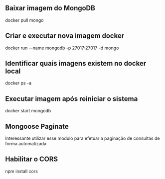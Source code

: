 ## Baixar imagem do MongoDB
docker pull mongo

## Criar e executar nova imagem docker
docker run --name mongodb -p 27017:27017 -d mongo

## Identificar quais imagens existem no docker local
docker ps -a

## Executar imagem após reiniciar o sistema
docker start mongodb

## Mongoose Paginate
Interessante utilizar esse modulo para efetuar a paginação de consultas de forma automatizada

## Habilitar o CORS
npm install cors

